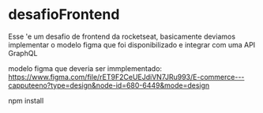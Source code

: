 # desafioFrontend
Esse 'e um desafio de frontend da rocketseat, basicamente deviamos implementar o modelo figma que foi disponibilizado e integrar com uma API GraphQL


modelo figma que deveria ser immplementado: https://www.figma.com/file/rET9F2CeUEJdiVN7JRu993/E-commerce---capputeeno?type=design&node-id=680-6449&mode=design

npm install
